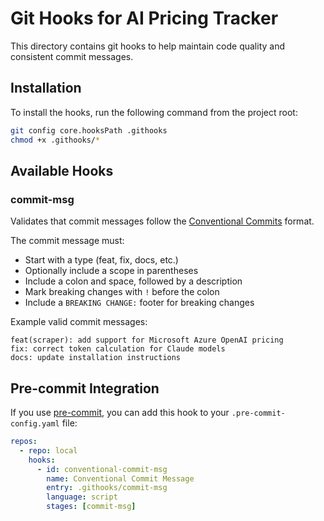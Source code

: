 # Git Hooks for AI Pricing Tracker

This directory contains git hooks to help maintain code quality and consistent commit messages.

## Installation

To install the hooks, run the following command from the project root:

```bash
git config core.hooksPath .githooks
chmod +x .githooks/*
```

## Available Hooks

### commit-msg

Validates that commit messages follow the [Conventional Commits](https://www.conventionalcommits.org/) format.

The commit message must:
- Start with a type (feat, fix, docs, etc.)
- Optionally include a scope in parentheses
- Include a colon and space, followed by a description
- Mark breaking changes with `!` before the colon
- Include a `BREAKING CHANGE:` footer for breaking changes

Example valid commit messages:
```
feat(scraper): add support for Microsoft Azure OpenAI pricing
fix: correct token calculation for Claude models
docs: update installation instructions
```

## Pre-commit Integration

If you use [pre-commit](https://pre-commit.com/), you can add this hook to your `.pre-commit-config.yaml` file:

```yaml
repos:
  - repo: local
    hooks:
      - id: conventional-commit-msg
        name: Conventional Commit Message
        entry: .githooks/commit-msg
        language: script
        stages: [commit-msg]
```